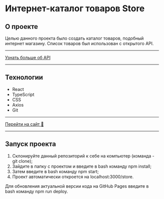 # Интернет-каталог товаров Store

## О проекте
Целью данного проекта было создать каталог товаров, 
подобный интернет магазину. Список товаров был использован
с открытого API.

___

[Узнать больше об API](https://fakestoreapi.com/docs)

---

## Технологии

* React
* TypeScript
* CSS
* Axios
* Git

___

[Перейти на сайт 👕](https://mariamantusova.github.io/store/)

___

## Запуск проекта
1. Склонируйте данный репозиторий к себе на компьютер (команда - git clone);
2. Зайдите в папку с проектом и введите в bash команду npm install;
3. Затем введите в bash команду npm start;
4. Проект автоматически откроется на localhost:3000/store.

Для обновления актуальной версии кода на GitHub Pages введите в bash команду npm run deploy.
